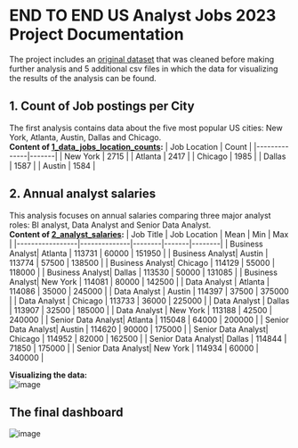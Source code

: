 # END TO END US Analyst Jobs 2023 Project Documentation #
The project includes an [original dataset](https://huggingface.co/datasets/lukebarousse/data_jobs) that was cleaned before making further analysis and 5 additional csv files in which the data for visualizing the results of the analysis can be found. 
<br>
## 1. Count of Job postings per City
The first analysis contains data about the five most popular US cities: New York, Atlanta, Austin, Dallas and Chicago. <br>
**Content of [1_data_jobs_location_counts](https://github.com/vbalint14/END_TO_END_US_Analyst_Jobs_2023_Project/blob/main/csv_files/1_data_jobs_location_counts.csv):**
| Job Location | Count |
|--------------|-------|
| New York     | 2715  |
| Atlanta      | 2417  |
| Chicago      | 1985  |
| Dallas       | 1587  |
| Austin       | 1584  |

## 2. Annual analyst salaries
This analysis focuses on annual salaries comparing three major analyst roles: BI analyst, Data Analyst and Senior Data Analyst. <br>
**Content of [2_analyst_salaries](https://github.com/vbalint14/END_TO_END_US_Analyst_Jobs_2023_Project/blob/main/csv_files/2_analyst_salaries.csv):**
| Job Title       | Job Location | Mean   | Min   | Max    |
|-----------------|--------------|--------|-------|--------|
| Business Analyst| Atlanta      | 113731 | 60000 | 151950 |
| Business Analyst| Austin       | 113774 | 57500 | 138500 |
| Business Analyst| Chicago      | 114129 | 55000 | 118000 |
| Business Analyst| Dallas       | 113530 | 50000 | 131085 |
| Business Analyst| New York     | 114081 | 80000 | 142500 |
| Data Analyst    | Atlanta      | 114086 | 35000 | 245000 |
| Data Analyst    | Austin       | 114397 | 37500 | 375000 |
| Data Analyst    | Chicago      | 113733 | 36000 | 225000 |
| Data Analyst    | Dallas       | 113907 | 32500 | 185000 |
| Data Analyst    | New York     | 113188 | 42500 | 240000 |
| Senior Data Analyst| Atlanta  | 115048 | 64000 | 200000 |
| Senior Data Analyst| Austin   | 114620 | 90000 | 175000 |
| Senior Data Analyst| Chicago  | 114952 | 82000 | 162500 |
| Senior Data Analyst| Dallas   | 114844 | 71850 | 175000 |
| Senior Data Analyst| New York | 114934 | 60000 | 340000 |

**Visualizing the data:** <br>
![image](https://github.com/user-attachments/assets/37213821-3cc9-4064-8f83-17107481baf1)


## The final dashboard
![image](https://github.com/user-attachments/assets/67477cdd-3e63-47b3-acdc-7f6bf6e34065)


